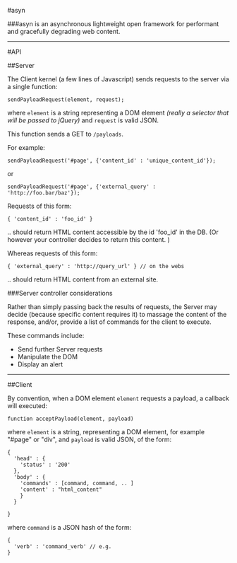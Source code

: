 #asyn

###asyn is an asynchronous lightweight open framework for performant and gracefully degrading web content.

---

#API

##Server

The Client kernel (a few lines of Javascript) sends requests to the server via a single function:

    sendPayloadRequest(element, request);

where `element` is a string representing a DOM element _(really a selector that will be passed to jQuery)_ and `request` is valid JSON.

This function sends a GET to `/payloads`.

For example:

    sendPayloadRequest('#page', {'content_id' : 'unique_content_id'});

or

    sendPayloadRequest('#page', {'external_query' : 'http://foo.bar/baz'});

Requests of this form:

    { 'content_id' : 'foo_id' }

.. should return HTML content accessible by the id 'foo_id' in the DB.  (Or however your controller decides to return this content.  )


Whereas requests of this form:

    { 'external_query' : 'http://query_url' } // on the webs

.. should return HTML content from an external site.

###Server controller considerations

Rather than simply passing back the results of requests, the Server may decide (because specific content requires it) to massage the content of the response, and/or, provide a list of commands for the client to execute.

These commands include:

* Send further Server requests
* Manipulate the DOM
* Display an alert

---

##Client

By convention, when a DOM element `element` requests a payload, a callback will executed:

    function acceptPayload(element, payload)

where `element` is a string, representing a DOM element, for example "#page" or "div", and `payload` is valid JSON, of the form:

    {
      'head' : {
        'status' : '200'
      },
      'body' : {
        'commands' : [command, command, .. ]
        'content' : "html_content"
        }
      }

    }

where `command` is a JSON hash of the form:

    {
      'verb' : 'command_verb' // e.g.
    }